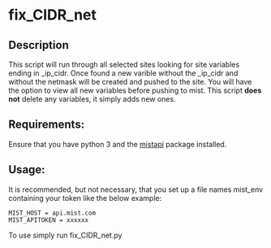 # fix_CIDR_net
## Description
This script will run through all selected sites looking for site variables ending in _ip_cidr. Once found a new varible without the _ip_cidr and without the netmask will be created and pushed to the site. You will have the option to view all new variables before pushing to mist. This script **does not** delete any variables, it simply adds new ones.
## Requirements:
Ensure that you have python 3 and the [mistapi](https://pypi.org/project/mistapi/) package installed.
## Usage:
It is recommended, but not necessary, that you set up a file names mist_env containing your token like the below example:
```
MIST_HOST = api.mist.com
MIST_APITOKEN = xxxxxx
```
To use simply run fix_CIDR_net.py
